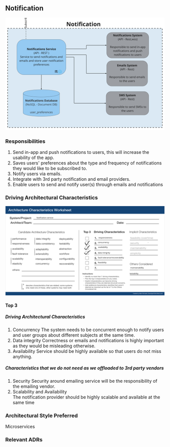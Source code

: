 ## Notification
![Image](../diagrams/quanta/notifications-quanta.jpg)

### Responsibilities
1. Send in-app and push notifications to users, this will increase the usability of the app.
2. Saves users' preferences about the type and frequency of notifications they would like to be subscribed to.
3. Notify users via emails.
4. Integrate with 3rd party notification and email providers.
4. Enable users to send and notify user(s) through emails and notifications


### Driving Architectural Characteristics

![Image](../images/notification-quantum-worksheet.png)
#### Top 3
##### Driving Architectural Characteristics
1. Concurrency
   The system needs to be concurrent enough to notify users and user groups about different subjects at the same time.
2. Data integrity
   Correctness or emails and notifications is highly important as they would be misleading otherwise.
3. Availability
   Service should be highly available so that users do not miss anything.

##### Characteristics that we do not need as we offloaded to 3rd party vendors
1. Security
   Security around emailing service will be the responsibility of the emailing vendor.
2. Scalability and Availability  
   The notification provider should be highly scalable and available at the same time


### Architectural Style Preferred
Microservices

### Relevant ADRs

